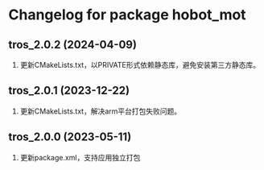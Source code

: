 # Changelog for package hobot_mot

tros_2.0.2 (2024-04-09)
------------------
1. 更新CMakeLists.txt，以PRIVATE形式依赖静态库，避免安装第三方静态库。

tros_2.0.1 (2023-12-22)
------------------
1. 更新CMakeLists.txt，解决arm平台打包失败问题。

tros_2.0.0 (2023-05-11)
------------------
1. 更新package.xml，支持应用独立打包
